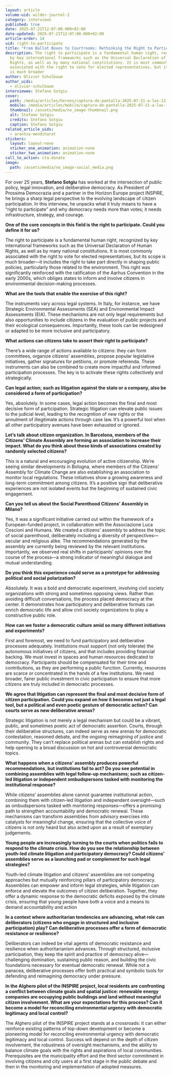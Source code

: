 ```yaml
---
layout: article
volume-uid: wilder-journal-2
category: interviews
published: true
date: 2025-07-21T12:07:00.000+02:00
date-updated: 2025-07-21T12:07:00.000+02:00
article-order: 14
uid: right-to-participate
title: "From Ballot Boxes to Courtrooms: Rethinking the Right to Participate"
description: The right to participate is a fundamental human right, recognized
  by key international frameworks such as the Universal Declaration of Human
  Rights, as well as by many national constitutions. It is most commonly
  associated with the right to vote for elected representatives, but its scope
  is much broader
author: Olivier Schulbaum
author_uids:
  - olivier-schulbaum
interviewee: Stefano Sotgiu
cover:
  path: /media/articles/heroes/captura-de-pantalla-2025-07-21-a-las-12.12.39.png
  mobile: /media/articles/mobile/captura-de-pantalla-2025-07-21-a-las-12.12.39.png
  thumbnail: /assets/media/no_image-thumbnail.png
  alt: Stefano Sotgiu
  credits: Stefano Sotgiu
  caption: Stefano Sotgiu
related_article_uids:
  - arantxa-mendiharat
stickers:
  layout: layout-none
  sticker_one_animation: animation-none
  sticker_two_animation: animation-none
call_to_action: cta-donate
image:
  path: /assets/media/no_image-social_media.png
---
```

For over 25 years, **Stefano Sotgiu** has worked at the intersection of public policy, legal innovation, and deliberative democracy. As President of Prossima Democrazia and a partner in the Horizon Europe project INSPIRE, he brings a sharp legal perspective to the evolving landscape of citizen participation. In this interview, he unpacks what it truly means to have a “right to participate” and why democracy needs more than votes; it needs infrastructure, strategy, and courage.

**One of the core concepts in this field is the right to participate. Could you define it for us?** 

The right to participate is a fundamental human right, recognized by key international frameworks such as the Universal Declaration of Human Rights, as well as by many national constitutions. It is most commonly associated with the right to vote for elected representatives, but its scope is much broader—it includes the right to take part directly in shaping public policies, particularly those related to the environment. This right was significantly reinforced with the ratification of the Aarhus Convention in the early 2000s, which obliges states to inform and involve citizens in environmental decision-making processes.

**What are the tools that enable the exercise of this right?**  

The instruments vary across legal systems. In Italy, for instance, we have Strategic Environmental Assessments (SEA) and Environmental Impact Assessments (EIA). These mechanisms are not only legal requirements but also opportunities to include citizens in the evaluation of public projects and their ecological consequences. Importantly, these tools can be redesigned or adapted to be more inclusive and participatory.

**What actions can citizens take to assert their right to participate?** 

There’s a wide range of actions available to citizens: they can form committees, organize citizens’ assemblies, propose popular legislative initiatives, gather signatures for petitions, or promote referenda. These instruments can also be combined to create more impactful and informed participation processes. The key is to activate these rights collectively and strategically.

**Can legal action; such as litigation against the state or a company, also be considered a form of participation?** 

Yes, absolutely. In some cases, legal action becomes the final and most decisive form of participation. Strategic litigation can elevate public issues to the judicial level, leading to the recognition of new rights or the annulment of illegitimate actions through case law. It’s a powerful tool when all other participatory avenues have been exhausted or ignored.

**Let’s talk about citizen organization. In Barcelona, members of the Citizens’ Climate Assembly are forming an association to increase their impact. What do you think about these kinds of associations created by randomly selected citizens?** 

This is a natural and encouraging evolution of active citizenship. We’re seeing similar developments in Bologna, where members of the Citizens’ Assembly for Climate Change are also establishing an association to monitor local regulations. These initiatives show a growing awareness and long-term commitment among citizens. It’s a positive sign that deliberative experiences are not isolated events but the beginning of sustained civic engagement.

**Can you tell us about the Social Parenthood Citizens’ Assembly in Milano?** 

Yes, it was a significant initiative carried out within the framework of a European-funded project, in collaboration with the Associazione Luca Coscioni and Humans. We created a citizens’ assembly to address the topic of social parenthood, deliberately including a diversity of perspectives—secular and religious alike. The recommendations generated by the assembly are currently being reviewed by the relevant institutions. Importantly, we observed real shifts in participants’ opinions over the course of the process—a strong indicator of meaningful dialogue and mutual understanding.

**Do you think this experience could serve as a prototype for addressing political and social polarization?** 

Absolutely. It was a bold and democratic experiment, involving civil society organizations with strong and sometimes opposing views. Rather than avoiding difficult conversations, the process placed democracy at the center. It demonstrates how participatory and deliberative formats can enrich democratic life and allow civil society organizations to play a constructive public role.

**How can we foster a democratic culture amid so many different initiatives and experiments?** 

First and foremost, we need to fund participatory and deliberative processes adequately. Institutions must support (not only tolerate) the autonomous initiatives of citizens, and that includes providing financial backing. We must invest in spaces and human resources dedicated to democracy. Participants should be compensated for their time and contributions, as they are performing a public function. Currently, resources are scarce or concentrated in the hands of a few institutions. We need broader, fairer public investment in civic participation to ensure that more citizens are truly included in democratic processes.

**We agree that litigation can represent the final and most decisive form of citizen participation. Could you expand on how it becomes not just a legal tool, but a political and even poetic gesture of democratic action? Can courts serve as new deliberative arenas?**

Strategic litigation is not merely a legal mechanism but could be a vibrant, public, and sometimes poetic act of democratic assertion. Courts, through their deliberative structures, can indeed serve as new arenas for democratic contestation, reasoned debate, and the ongoing reimagining of justice and community. They can’t replace political arenas but can establish rights and help opening to a broad discussion on hot and controversial democratic topics.

**What happens when a citizens’ assembly produces powerful recommendations, but institutions fail to act? Do you see potential in combining assemblies with legal follow-up mechanisms; such as citizen-led litigation or independent ombudspersons tasked with monitoring the institutional response?**

While citizens’ assemblies alone cannot guarantee institutional action, combining them with citizen-led litigation and independent oversight—such as ombudspersons tasked with monitoring responses—offers a promising path to strengthen accountability and democratic renewal. These mechanisms can transform assemblies from advisory exercises into catalysts for meaningful change, ensuring that the collective voice of citizens is not only heard but also acted upon as a result of exemplary judgements. 

**Young people are increasingly turning to the courts when politics fails to respond to the climate crisis. How do you see the relationship between youth-led climate litigation and participatory democracy? Could citizens’ assemblies serve as a launching pad or complement for such legal strategies?**

Youth-led climate litigation and citizens’ assemblies are not competing approaches but mutually reinforcing pillars of participatory democracy. Assemblies can empower and inform legal strategies, while litigation can enforce and elevate the outcomes of citizen deliberation. Together, they offer a dynamic response to the democratic deficits exposed by the climate crisis, ensuring that young people have both a voice and a means to demand accountability and action

**In a context where authoritarian tendencies are advancing, what role can deliberators (citizens who engage in structured and inclusive participation) play? Can deliberative processes offer a form of democratic resistance or resilience?**

Deliberators can indeed be vital agents of democratic resistance and resilience when authoritarianism advances. Through structured, inclusive participation, they keep the spirit and practice of democracy alive—challenging domination, sustaining public reason, and building the civic foundations necessary for eventual democratic renewal. While not a panacea, deliberative processes offer both practical and symbolic tools for defending and reimagining democracy under pressure.

**In the Alghero pilot of the INSPIRE project, local residents are confronting a conflict between climate goals and spatial justice: renewable energy companies are occupying public buildings and land without meaningful citizen involvement. What are your expectations for this process? Can it become a model for reconciling environmental urgency with democratic legitimacy and local control?**

The Alghero pilot of the INSPIRE project stands at a crossroads: it can either reinforce existing patterns of top-down development or become a pioneering model for reconciling environmental urgency with democratic legitimacy and local control. Success will depend on the depth of citizen involvement, the robustness of oversight mechanisms, and the ability to balance climate goals with the rights and aspirations of local communities. Prerequisites are the municipality effort and the third sector commitment in involving citizens and city users at a first stage in the public debate and then in the monitoring and implementation of adopted measures.
